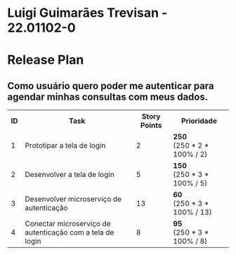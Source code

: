 # Luigi Guimarães Trevisan - 22.01102-0

# Release Plan
## Como usuário quero poder me autenticar para agendar minhas consultas com meus dados.
<table> 
  <tr>
	<th>ID</th>
	<th>Task</th>
	<th>Story Points</th>
	<th>Prioridade</th>
  </tr>
	<tr>
		<td>1</td>
		<td>Prototipar a tela de login</td>
		<td>2</td>
		<td><b>250</b><br>(250 * 2 * 100% / 2)</td>
  	</tr>
	<tr>
		<td>2</td>
		<td>Desenvolver a tela de login</td>
		<td>5</td>
		<td><b>150</b> <br>(250 * 3 * 100% / 5)</td>
  </tr>
  <tr>
		<td>3</td>
		<td>Desenvolver microserviço de autenticação</td>
		<td>13</td>
		<td><b>60</b> <br>(250 * 3 * 100% / 13)</td>
  </tr>
  <tr>
		<td>4</td>
		<td>Conectar microserviço de autenticação com a tela de login</td>
		<td>8</td>
		<td><b>95</b> <br>(250 * 3 * 100% / 8)</td>
  </tr>
</table>